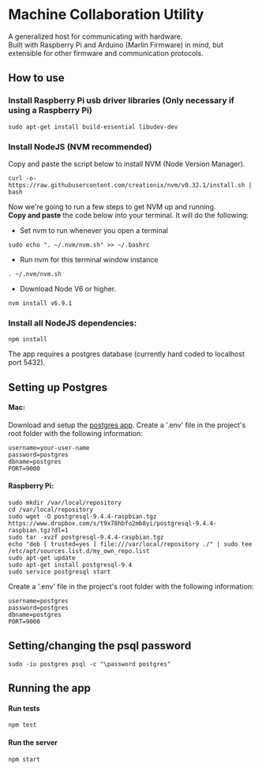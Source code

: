 # Machine Collaboration Utility

A generalized host for communicating with hardware.  
Built with Raspberry Pi and Arduino (Marlin Firmware) in mind, but extensible for other firmware and communication protocols.

## How to use

### Install Raspberry Pi usb driver libraries (Only necessary if using a Raspberry Pi)
```
sudo apt-get install build-essential libudev-dev
```

### Install NodeJS (NVM recommended)
Copy and paste the script below to install NVM (Node Version Manager).
```
curl -o- https://raw.githubusercontent.com/creationix/nvm/v0.32.1/install.sh | bash
```

Now we're going to run a few steps to get NVM up and running.  
**Copy and paste** the code below into your terminal. It will do the following:
- Set nvm to run whenever you open a terminal
```
sudo echo ". ~/.nvm/nvm.sh" >> ~/.bashrc
```
- Run nvm for this terminal window instance
```
. ~/.nvm/nvm.sh
```
- Download Node V6 or higher.  
```
nvm install v6.9.1
```

### Install all NodeJS dependencies:
```
npm install
```

The app requires a postgres database (currently hard coded to localhost port 5432).  
## Setting up Postgres
#### Mac:  
Download and setup the [postgres app](http://postgresapp.com/).
Create a '.env' file in the project's root folder with the following information:  
```
username=your-user-name
password=postgres
dbname=postgres
PORT=9000
```

#### Raspberry Pi:  
```
sudo mkdir /var/local/repository  
cd /var/local/repository  
sudo wget -O postgresql-9.4.4-raspbian.tgz https://www.dropbox.com/s/t9x78hbfo2mb8yi/postgresql-9.4.4-raspbian.tgz?dl=1  
sudo tar -xvzf postgresql-9.4.4-raspbian.tgz  
echo "deb [ trusted=yes ] file:///var/local/repository ./" | sudo tee /etc/apt/sources.list.d/my_own_repo.list  
sudo apt-get update  
sudo apt-get install postgresql-9.4  
sudo service postgresql start  

```
Create a '.env' file in the project's root folder with the following information:  
```
username=postgres
password=postgres
dbname=postgres
PORT=9000
```

## Setting/changing the psql password
```
sudo -iu postgres psql -c "\password postgres"
```

## Running the app
#### Run tests  
```
npm test
```
#### Run the server
```
npm start
```